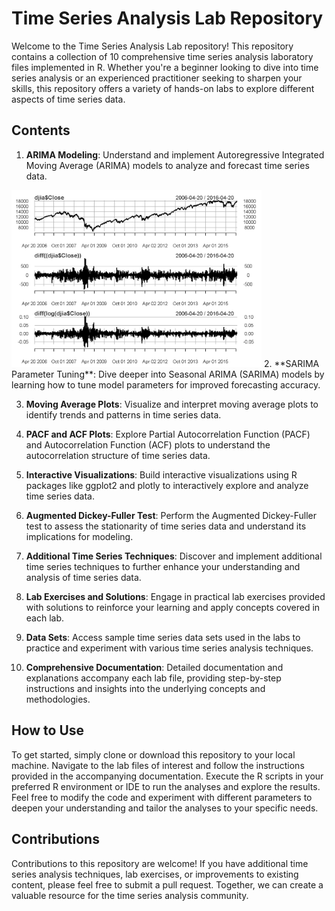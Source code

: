 
# Time Series Analysis Lab Repository

Welcome to the Time Series Analysis Lab repository! This repository contains a collection of 10 comprehensive time series analysis laboratory files implemented in R. Whether you're a beginner looking to dive into time series analysis or an experienced practitioner seeking to sharpen your skills, this repository offers a variety of hands-on labs to explore different aspects of time series data.

## Contents

1. **ARIMA Modeling**: Understand and implement Autoregressive Integrated Moving Average (ARIMA) models to analyze and forecast time series data.
<img src="TimeSeries/1.PNG" alt="ARIMA Model" style="width: 400px;"/>
2. **SARIMA Parameter Tuning**: Dive deeper into Seasonal ARIMA (SARIMA) models by learning how to tune model parameters for improved forecasting accuracy.

3. **Moving Average Plots**: Visualize and interpret moving average plots to identify trends and patterns in time series data.

4. **PACF and ACF Plots**: Explore Partial Autocorrelation Function (PACF) and Autocorrelation Function (ACF) plots to understand the autocorrelation structure of time series data.

5. **Interactive Visualizations**: Build interactive visualizations using R packages like ggplot2 and plotly to interactively explore and analyze time series data.

6. **Augmented Dickey-Fuller Test**: Perform the Augmented Dickey-Fuller test to assess the stationarity of time series data and understand its implications for modeling.

7. **Additional Time Series Techniques**: Discover and implement additional time series techniques to further enhance your understanding and analysis of time series data. 

8. **Lab Exercises and Solutions**: Engage in practical lab exercises provided with solutions to reinforce your learning and apply concepts covered in each lab.

9. **Data Sets**: Access sample time series data sets used in the labs to practice and experiment with various time series analysis techniques.

10. **Comprehensive Documentation**: Detailed documentation and explanations accompany each lab file, providing step-by-step instructions and insights into the underlying concepts and methodologies.

## How to Use

To get started, simply clone or download this repository to your local machine. Navigate to the lab files of interest and follow the instructions provided in the accompanying documentation. Execute the R scripts in your preferred R environment or IDE to run the analyses and explore the results. Feel free to modify the code and experiment with different parameters to deepen your understanding and tailor the analyses to your specific needs.

## Contributions

Contributions to this repository are welcome! If you have additional time series analysis techniques, lab exercises, or improvements to existing content, please feel free to submit a pull request. Together, we can create a valuable resource for the time series analysis community.
